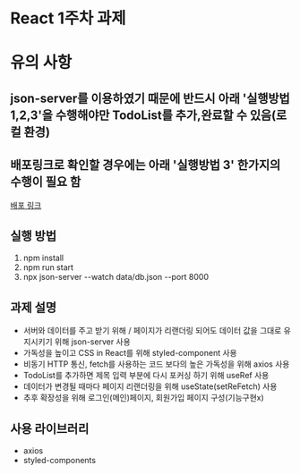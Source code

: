 # React 1주차 과제

# 유의 사항
## json-server를 이용하였기 때문에 반드시 아래 '실행방법 1,2,3'을 수행해야만 TodoList를 추가,완료할 수 있음(로컬 환경)
## 배포링크로 확인할 경우에는 아래 '실행방법 3' 한가지의 수행이 필요 함
[배포 링크](https://todo-list-gules-eta.vercel.app/)

## 실행 방법
1. npm install
2. npm run start
3. npx json-server --watch data/db.json --port 8000

## 과제 설명
* 서버와 데이터를 주고 받기 위해 / 페이지가 리랜더링 되어도 데이터 값을 그대로 유지시키기 위해 json-server 사용
* 가독성을 높이고 CSS in React를 위해 styled-component 사용
* 비동기 HTTP 통신, fetch를 사용하는 코드 보다의 높은 가독성을 위해 axios 사용
* TodoList를 추가하면 제목 입력 부분에 다시 포커싱 하기 위해 useRef 사용
* 데이터가 변경될 때마다 페이지 리랜더링을 위해 useState(setReFetch) 사용
* 추후 확장성을 위해 로그인(메인)페이지, 회원가입 페이지 구성(기능구현x)

## 사용 라이브러리
* axios
* styled-components
